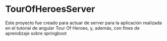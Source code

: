 # TourOfHeroesServer

Este proyecto fue creado para actuar de server para la aplicación realizada en el tutorial de angular Tour Of Heroes, y, además, con fines de aprendizaje sobre springboot
